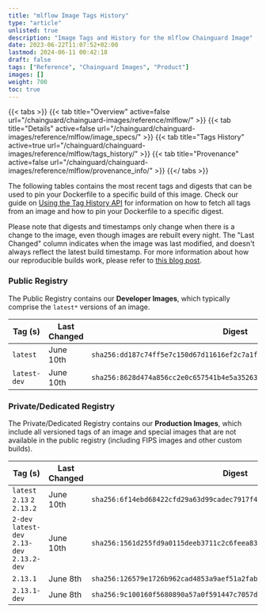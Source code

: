```yaml
---
title: "mlflow Image Tags History"
type: "article"
unlisted: true
description: "Image Tags and History for the mlflow Chainguard Image"
date: 2023-06-22T11:07:52+02:00
lastmod: 2024-06-11 00:42:18
draft: false
tags: ["Reference", "Chainguard Images", "Product"]
images: []
weight: 700
toc: true
---
```


{{< tabs >}}
{{< tab title="Overview" active=false url="/chainguard/chainguard-images/reference/mlflow/" >}}
{{< tab title="Details" active=false url="/chainguard/chainguard-images/reference/mlflow/image_specs/" >}}
{{< tab title="Tags History" active=true url="/chainguard/chainguard-images/reference/mlflow/tags_history/" >}}
{{< tab title="Provenance" active=false url="/chainguard/chainguard-images/reference/mlflow/provenance_info/" >}}
{{</ tabs >}}

The following tables contains the most recent tags and digests that can be used to pin your Dockerfile to a specific build of this image. Check our guide on [Using the Tag History API](/chainguard/chainguard-images/using-the-tag-history-api/) for information on how to fetch all tags from an image and how to pin your Dockerfile to a specific digest.

Please note that digests and timestamps only change when there is a change to the image, even though images are rebuilt every night. The "Last Changed" column indicates when the image was last modified, and doesn't always reflect the latest build timestamp. For more information about how our reproducible builds work, please refer to [this blog post](https://www.chainguard.dev/unchained/reproducing-chainguards-reproducible-image-builds).

### Public Registry
The Public Registry contains our **Developer Images**, which typically comprise the `latest*` versions of an image.

| Tag (s)       | Last Changed | Digest                                                                    |
|---------------|--------------|---------------------------------------------------------------------------|
|  `latest`     | June 10th    | `sha256:dd187c74ff5e7c150d67d11616ef2c7a1fb845ad5b82f51a497a28b5cb3086cc` |
|  `latest-dev` | June 10th    | `sha256:8628d474a856cc2e0c657541b4e5a35263d3026930bc4fd1099c251e7813acd6` |


### Private/Dedicated Registry
The Private/Dedicated Registry contains our **Production Images**, which include all versioned tags of an image and special images that are not available in the public registry (including FIPS images and other custom builds).

| Tag (s)                                       | Last Changed | Digest                                                                    |
|-----------------------------------------------|--------------|---------------------------------------------------------------------------|
|  `latest` `2.13` `2` `2.13.2`                 | June 10th    | `sha256:6f14ebd68422cfd29a63d99cadec7917f49c6eddd1c5e3c3446fdfec9f221de5` |
|  `2-dev` `latest-dev` `2.13-dev` `2.13.2-dev` | June 10th    | `sha256:1561d255fd9a0115deeb3711c2c6feea838c24d4c7e0c6706425bece63e0a5b7` |
|  `2.13.1`                                     | June 8th     | `sha256:126579e1726b962cad4853a9aef51a2fabcda0f159323fcbd8465e3ca79bc9c2` |
|  `2.13.1-dev`                                 | June 8th     | `sha256:9c100160f5680890a57a0f591447c7057d70d43bf71a4b6c1b45cbc288bab2d5` |

